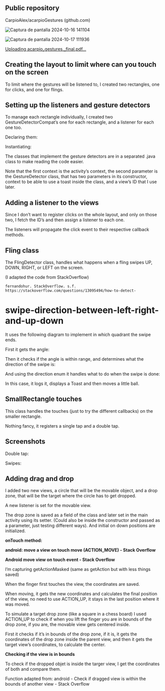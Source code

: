 ## Public repository

CarpioAlex/acarpioGestures (github.com)

![Captura de pantalla 2024-10-16 141104](https://github.com/user-attachments/assets/95dd739e-19de-4765-bb25-a394ecd62d33)

![Captura de pantalla 2024-10-17 111936](https://github.com/user-attachments/assets/81ca887c-7966-4992-b8da-9955cea72668)

[Uploading acarpio_gestures._final.pdf…]()


## Creating the layout to limit where can you touch on the screen

To limit where the gestures will be listened to, I created two rectangles, one for
clicks, and one for flings.

## Setting up the listeners and gesture detectors

To manage each rectangle individually, I created two GestureDetectorCompat’s
one for each rectangle, and a listener for each one too.

Declaring them:


Instantiating:

The classes that implement the gesture detectors are in a separated .java class to
make reading the code easier.

Note that the first context is the activity’s context, the second parameter is the
GestureDetector class, that has two parameters in its constructor, context to be
able to use a toast inside the class, and a view’s ID that I use later.

## Adding a listener to the views

Since I don’t want to register clicks on the whole layout, and only on those two, I
fetch the ID’s and then assign a listener to each one.


The listeners will propagate the click event to their respective callback methods.

## Fling class

The FlingDetector class, handles what happens when a fling swipes UP, DOWN,
RIGHT, or LEFT on the screen.

(I adapted the code from StackOverflow)

```
fernandohur. StackOverflow. s.f.
https://stackoverflow.com/questions/13095494/how-to-detect-
```
# swipe-direction-between-left-right-and-up-down

It uses the following diagram to implement in which quadrant the swipe ends.

First it gets the angle:


Then it checks if the angle is within range, and determines what the direction of the
swipe is:

And using the direction enum it handles what to do when the swipe is done:

In this case, it logs it, displays a Toast and then moves a little ball.


## SmallRectangle touches

This class handles the touches (just to try the different callbacks) on the smaller
rectangle.

Nothing fancy, it registers a single tap and a double tap.


## Screenshots

Double tap:


Swipes:


## Adding drag and drop

I added two new views, a circle that will be the movable object, and a drop zone,
that will be the target where the circle has to get dropped.

A new listener is set for the movable view.

The drop zone is saved as a field of the class and later set in the main activity using
its setter. (Could also be inside the constructor and passed as a parameter, just
testing different ways). And initial on down positions are initialized.


**onTouch method:**

**android: move a view on touch move (ACTION_MOVE) - Stack Overflow**

**Android move view on touch event - Stack Overflow**

I’m capturing getActionMasked (same as getAction but with less things saved)

When the finger first touches the view, the coordinates are saved.

When moving, it gets the new coordinates and calculates the final position of the
view, no need to use ACTION_UP, it stays in the last position where it was moved.

To simulate a target drop zone (like a square in a chess board) I used ACTION_UP to
check if when you lift the finger you are in bounds of the drop zone, if you are, the
movable view gets centered inside.


First it checks if it’s in bounds of the drop zone, if it is, it gets the coordinates of the
drop zone inside the parent view, and then it gets the target view’s coordinates, to
calculate the center.


**Checking if the view is in bounds**

To check if the dropped objet is inside the targer view, I get the coordinates of both
and compare them.

Function adapted from: android - Check if dragged view is within the bounds of
another view - Stack Overflow


